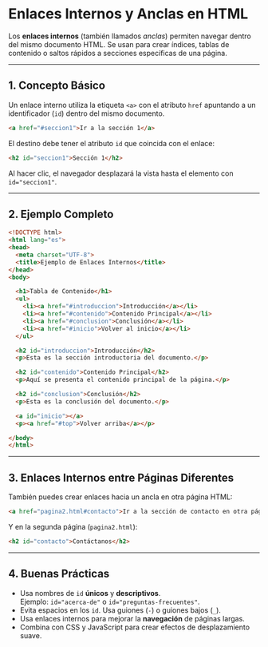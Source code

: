 
# Enlaces Internos y Anclas en HTML

Los **enlaces internos** (también llamados *anclas*) permiten navegar dentro del mismo documento HTML. Se usan para crear índices, tablas de contenido o saltos rápidos a secciones específicas de una página.

---

## 1. Concepto Básico

Un enlace interno utiliza la etiqueta `<a>` con el atributo `href` apuntando a un identificador (`id`) dentro del mismo documento.

```html
<a href="#seccion1">Ir a la sección 1</a>
```

El destino debe tener el atributo `id` que coincida con el enlace:

```html
<h2 id="seccion1">Sección 1</h2>
```

Al hacer clic, el navegador desplazará la vista hasta el elemento con `id="seccion1"`.

---

## 2. Ejemplo Completo

```html
<!DOCTYPE html>
<html lang="es">
<head>
  <meta charset="UTF-8">
  <title>Ejemplo de Enlaces Internos</title>
</head>
<body>

  <h1>Tabla de Contenido</h1>
  <ul>
    <li><a href="#introduccion">Introducción</a></li>
    <li><a href="#contenido">Contenido Principal</a></li>
    <li><a href="#conclusion">Conclusión</a></li>
    <li><a href="#inicio">Volver al inicio</a></li>
  </ul>

  <h2 id="introduccion">Introducción</h2>
  <p>Esta es la sección introductoria del documento.</p>

  <h2 id="contenido">Contenido Principal</h2>
  <p>Aquí se presenta el contenido principal de la página.</p>

  <h2 id="conclusion">Conclusión</h2>
  <p>Esta es la conclusión del documento.</p>

  <a id="inicio"></a>
  <p><a href="#top">Volver arriba</a></p>

</body>
</html>
```

---

## 3. Enlaces Internos entre Páginas Diferentes

También puedes crear enlaces hacia un ancla en otra página HTML:

```html
<a href="pagina2.html#contacto">Ir a la sección de contacto en otra página</a>
```

Y en la segunda página (`pagina2.html`):

```html
<h2 id="contacto">Contáctanos</h2>
```

---

## 4. Buenas Prácticas

- Usa nombres de `id` **únicos** y **descriptivos**.  
  Ejemplo: `id="acerca-de"` o `id="preguntas-frecuentes"`.
- Evita espacios en los `id`. Usa guiones (`-`) o guiones bajos (`_`).
- Usa enlaces internos para mejorar la **navegación** de páginas largas.
- Combina con CSS y JavaScript para crear efectos de desplazamiento suave.


